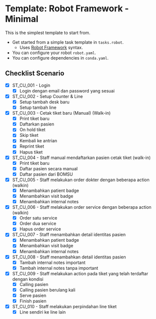 # Template: Robot Framework - Minimal

This is the simplest template to start from.

- Get started from a simple task template in `tasks.robot`.
  - Uses [Robot Framework](https://robocorp.com/docs/languages-and-frameworks/robot-framework/basics) syntax.
- You can configure your robot `robot.yaml`.
- You can configure dependencies in `conda.yaml`.

## Checklist Scenario

- [x] ST_CU_001 - Login
  - [x] Login dengan email dan password yang sesuai
- [x] ST_CU_002 - Setup Counter & Line
  - [x] Setup tambah desk baru
  - [x] Setup tambah line
- [x] ST_CU_003 - Cetak tiket baru (Manual) (Walk-in)
  - [x] Print tiket baru
  - [x] Daftarkan pasien
  - [x] On hold tiket
  - [x] Skip tiket
  - [x] Kembali ke antrian
  - [x] Reprint tiket
  - [x] Hapus tiket
- [x] ST_CU_004 - Staff manual mendaftarkan pasien cetak tiket (walk-in)
  - [x] Print tiket baru
  - [x] Daftar pasien secara manual
  - [x] Daftar pasien dari BOMSU
- [x] ST_CU_005 - Staff melakukan order dokter dengan beberapa action (walkin)
  - [x] Menambahkan patient badge
  - [x] Menambahkan visit badge
  - [x] Menambahkan internal notes
- [x] ST_CU_006 - Staff melakukan order service dengan beberapa action (walkin)
  - [x] Order satu service
  - [x] Order dua service
  - [x] Hapus order service
- [x] ST_CU_007 - Staff menambahkan detail identitas pasien
  - [x] Menambahkan patient badge
  - [x] Menambahkan visit badge
  - [x] Menambahkan internal notes
- [x] ST_CU_008 - Staff menambahkan detail identitas pasien
  - [x] Tambah internal notes important
  - [x] Tambah internal notes tanpa important
- [x] ST_CU_009 - Staff melakukan action pada tiket yang telah terdaftar dengan kondisi 
  - [x] Calling pasien
  - [x] Calling pasien berulang kali
  - [x] Serve pasien
  - [x] Finish pasien
- [x] ST_CU_010 - Staff melakukan perpindahan line tiket
  - [x] Line sendiri ke line lain